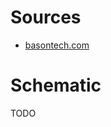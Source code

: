 # Sources

- [basontech.com](https://basontech.com/arduino/control-led-with-pushbutton-on-arduino/)

# Schematic

TODO

